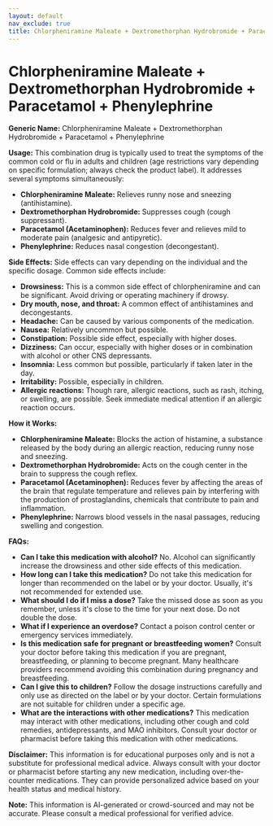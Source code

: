 ```yaml
---
layout: default
nav_exclude: true
title: Chlorpheniramine Maleate + Dextromethorphan Hydrobromide + Paracetamol + Phenylephrine
---
```


# Chlorpheniramine Maleate + Dextromethorphan Hydrobromide + Paracetamol + Phenylephrine

**Generic Name:** Chlorpheniramine Maleate + Dextromethorphan Hydrobromide + Paracetamol + Phenylephrine

**Usage:** This combination drug is typically used to treat the symptoms of the common cold or flu in adults and children (age restrictions vary depending on specific formulation; always check the product label).  It addresses several symptoms simultaneously:

* **Chlorpheniramine Maleate:**  Relieves runny nose and sneezing (antihistamine).
* **Dextromethorphan Hydrobromide:** Suppresses cough (cough suppressant).
* **Paracetamol (Acetaminophen):** Reduces fever and relieves mild to moderate pain (analgesic and antipyretic).
* **Phenylephrine:**  Reduces nasal congestion (decongestant).


**Side Effects:**  Side effects can vary depending on the individual and the specific dosage. Common side effects include:

* **Drowsiness:** This is a common side effect of chlorpheniramine and can be significant. Avoid driving or operating machinery if drowsy.
* **Dry mouth, nose, and throat:**  A common effect of antihistamines and decongestants.
* **Headache:** Can be caused by various components of the medication.
* **Nausea:** Relatively uncommon but possible.
* **Constipation:** Possible side effect, especially with higher doses.
* **Dizziness:** Can occur, especially with higher doses or in combination with alcohol or other CNS depressants.
* **Insomnia:** Less common but possible, particularly if taken later in the day.
* **Irritability:**  Possible, especially in children.
* **Allergic reactions:** Though rare, allergic reactions, such as rash, itching, or swelling, are possible. Seek immediate medical attention if an allergic reaction occurs.

**How it Works:**

* **Chlorpheniramine Maleate:** Blocks the action of histamine, a substance released by the body during an allergic reaction, reducing runny nose and sneezing.
* **Dextromethorphan Hydrobromide:** Acts on the cough center in the brain to suppress the cough reflex.
* **Paracetamol (Acetaminophen):** Reduces fever by affecting the areas of the brain that regulate temperature and relieves pain by interfering with the production of prostaglandins, chemicals that contribute to pain and inflammation.
* **Phenylephrine:**  Narrows blood vessels in the nasal passages, reducing swelling and congestion.


**FAQs:**

* **Can I take this medication with alcohol?** No. Alcohol can significantly increase the drowsiness and other side effects of this medication.
* **How long can I take this medication?**  Do not take this medication for longer than recommended on the label or by your doctor. Usually, it's not recommended for extended use.
* **What should I do if I miss a dose?**  Take the missed dose as soon as you remember, unless it's close to the time for your next dose. Do not double the dose.
* **What if I experience an overdose?** Contact a poison control center or emergency services immediately.
* **Is this medication safe for pregnant or breastfeeding women?** Consult your doctor before taking this medication if you are pregnant, breastfeeding, or planning to become pregnant.  Many healthcare providers recommend avoiding this combination during pregnancy and breastfeeding.
* **Can I give this to children?**  Follow the dosage instructions carefully and only use as directed on the label or by your doctor.  Certain formulations are not suitable for children under a specific age.
* **What are the interactions with other medications?**  This medication may interact with other medications, including other cough and cold remedies, antidepressants, and MAO inhibitors. Consult your doctor or pharmacist before taking this medication with other medications.


**Disclaimer:** This information is for educational purposes only and is not a substitute for professional medical advice. Always consult with your doctor or pharmacist before starting any new medication, including over-the-counter medications. They can provide personalized advice based on your health status and medical history.


**Note:** This information is AI-generated or crowd-sourced and may not be accurate. Please consult a medical professional for verified advice.